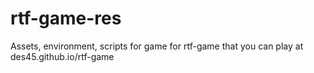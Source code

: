 # rtf-game-res
Assets, environment, scripts for game for rtf-game that you can play at des45.github.io/rtf-game
